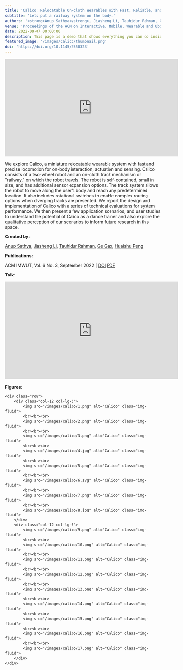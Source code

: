 ```yaml
---
title: 'Calico: Relocatable On-cloth Wearables with Fast, Reliable, and Precise Locomotion'
subtitle: 'Lets put a railway system on the body.'
authors: '<strong>Anup Sathya</strong>, Jiasheng Li, Tauhidur Rahman, Ge Gao, Huaishu Peng'
venue: 'Proceedings of the ACM on Interactive, Mobile, Wearable and Ubiquitous Technologies, Volume 6, Issue 3'
date: 2022-09-07 00:00:00
description: This page is a demo that shows everything you can do inside portfolio and blog posts.
featured_image: '/images/calico/thumbnail.png'
doi: 'https://doi.org/10.1145/3550323'
---
```


<div class="container">
	<div class="embed-container">
		<iframe width="560" height="315" src="https://www.youtube.com/embed/R1Mcj5uil6Q" title="YouTube video player" frameborder="0" allow="accelerometer; autoplay; clipboard-write; encrypted-media; gyroscope; picture-in-picture" allowfullscreen></iframe>
	</div>
</div>


<div class="mt-3">
	<p>We explore Calico, a miniature relocatable wearable system with fast and precise locomotion for on-body interaction, actuation and sensing. Calico consists of a two-wheel robot and an on-cloth track mechanism or "railway," on which the robot travels. The robot is self-contained, small in size, and has additional sensor expansion options. The track system allows the robot to move along the user’s body and reach any predetermined location. It also includes rotational switches to enable complex routing options when diverging tracks are presented. We report the design and implementation of Calico with a series of technical evaluations for system performance. We then present a few application scenarios, and user studies to understand the potential of Calico as a dance trainer and also explore the qualitative perception of our scenarios to inform future research in this space.</p>
	<p>
		<strong>Created by:</strong>
	</p>	
	<p>
		<a href="https://anupsathya.com/">Anup Sathya</a>, <a href="http://jsli.dev/">Jiasheng Li</a>, <a href="https://www.tauhidurrahman.com/">Tauhidur Rahman</a>, <a href="https://www.terpconnect.umd.edu/~gegao/">Ge Gao</a>, <a href="http://www.huaishu.me/">Huaishu Peng</a>
	</p>
	<p>
		<strong>Publications:</strong>
	</p>
	<p>ACM IMWUT, Vol. 6 No. 3, September 2022 | <a class="btn btn-smartlab btn-sm rounded-0" href="hhttps://doi.org/10.1145/3550323">DOI</a> <a class="btn btn-smartlab btn-sm rounded-0" href="/pdf/calico.pdf">PDF</a> </p>
	
	
</div>


<p>
	<strong>Talk:</strong>
</p>

<div class="container mt">
	<div class="embed-container">
		<iframe width="560" height="315" src="https://www.youtube.com/embed/TPu8ORrs0Ic" title="YouTube video player" frameborder="0" allow="accelerometer; autoplay; clipboard-write; encrypted-media; gyroscope; picture-in-picture" allowfullscreen></iframe>
	</div>
</div>


<p>
	<strong>Figures:</strong>
</p>

<div class="container">

	<div class="row">
		<div class="col-12 col-lg-6">
			<img src="/images/calico/1.png" alt="Calico" class="img-fluid">
			<br><br><br>
			<img src="/images/calico/2.png" alt="Calico" class="img-fluid">
			<br><br><br>         
			<img src="/images/calico/3.png" alt="Calico" class="img-fluid">
			<br><br><br> 
			<img src="/images/calico/4.jpg" alt="Calico" class="img-fluid">
			<br><br><br> 
			<img src="/images/calico/5.png" alt="Calico" class="img-fluid">
			<br><br><br>
			<img src="/images/calico/6.svg" alt="Calico" class="img-fluid">
			<br><br><br>         
			<img src="/images/calico/7.png" alt="Calico" class="img-fluid">
			<br><br><br> 
			<img src="/images/calico/8.jpg" alt="Calico" class="img-fluid">
		</div>
		<div class="col-12 col-lg-6">   
			<img src="/images/calico/9.png" alt="Calico" class="img-fluid">
			<br><br><br>
			<img src="/images/calico/10.png" alt="Calico" class="img-fluid">
			<br><br><br>         
			<img src="/images/calico/11.png" alt="Calico" class="img-fluid">
			<br><br><br> 
			<img src="/images/calico/12.png" alt="Calico" class="img-fluid">
			<br><br><br> 
			<img src="/images/calico/13.png" alt="Calico" class="img-fluid">
			<br><br><br>
			<img src="/images/calico/14.png" alt="Calico" class="img-fluid">
			<br><br><br>         
			<img src="/images/calico/15.png" alt="Calico" class="img-fluid">
			<br><br><br> 
			<img src="/images/calico/16.png" alt="Calico" class="img-fluid">
			<br><br><br> 
			<img src="/images/calico/17.png" alt="Calico" class="img-fluid">
		</div>
	</div> 
</div>
